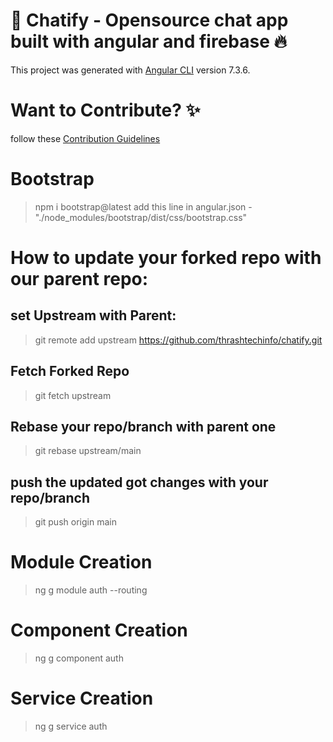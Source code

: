 # 💬 Chatify - Opensource chat app built with angular and firebase 🔥

This project was generated with [Angular CLI](https://github.com/angular/angular-cli) version 7.3.6.

# Want to Contribute? ✨
follow these [Contribution Guidelines](https://github.com/thrashtechinfo/chatify/blob/main/Contributing.md)

# Bootstrap
> npm i bootstrap@latest
> add this line in angular.json - "./node_modules/bootstrap/dist/css/bootstrap.css"

# How to update your forked repo with our parent repo:

## set Upstream with Parent:
> git remote add upstream https://github.com/thrashtechinfo/chatify.git

## Fetch Forked Repo
> git fetch upstream 

## Rebase your repo/branch with parent one
> git rebase upstream/main

## push the updated got changes with your repo/branch
> git push origin main

# Module Creation
> ng g module auth --routing

# Component Creation
> ng g component auth

# Service Creation
> ng g service auth
